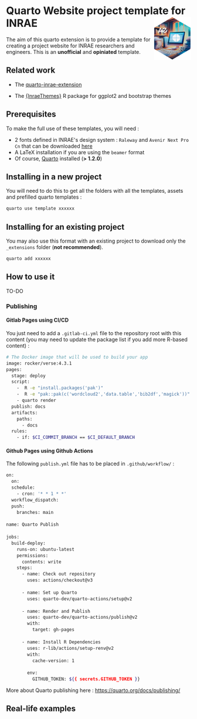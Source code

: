 # Quarto Website project template for INRAE <img src="images/extension-logo.png" align="right" width="20%"/>

The aim of this quarto extension is to provide a template for creating a project website for INRAE researchers and engineers. This is an __unofficial__ and __opiniated__ template.

## Related work

-   The [quarto-inrae-extension](https://github.com/davidcarayon/quarto-inrae-extension)

-   The [{InraeThemes}](https://github.com/davidcarayon/InraeThemes) R package for ggplot2 and bootstrap themes

## Prerequisites

To make the full use of these templates, you will need :

* 2 fonts defined in INRAE's design system : `Raleway` and `Avenir Next Pro Cn` that can be downloaded [here](https://charte-identitaire.intranet.inrae.fr/content/download/3007/30036?version=5)
* A LaTeX installation if you are using the `beamer` format 
* Of course, [Quarto](https://quarto.org/) installed (**> 1.2.0**)

## Installing in a new project

You will need to do this to get all the folders with all the templates, assets and prefilled quarto templates :

```bash
quarto use template xxxxxx
```

## Installing for an existing project

You may also use this format with an existing project to download only the `_extensions` folder (**not recommended**).

```bash
quarto add xxxxxx
```

## How to use it

TO-DO

### Publishing

#### Gitlab Pages using CI/CD

You just need to add a `.gitlab-ci.yml` file to the repository root with this content (you may need to update the package list if you add more R-based content) :

```bash
# The Docker image that will be used to build your app
image: rocker/verse:4.3.1
pages:
  stage: deploy
  script:
    -  R -e "install.packages('pak')"
    -  R -e "pak::pak(c('wordcloud2','data.table','bib2df','magick'))"
    - quarto render
  publish: docs
  artifacts:
    paths:
      - docs
  rules:
    - if: $CI_COMMIT_BRANCH == $CI_DEFAULT_BRANCH
```

#### Github Pages using Github Actions

The following `publish.yml` file has to be placed in `.github/workflow/` :

```bash
on:
  on:
  schedule:
    - cron: '* * 1 * *'
  workflow_dispatch:
  push:
    branches: main

name: Quarto Publish

jobs:
  build-deploy:
    runs-on: ubuntu-latest
    permissions:
      contents: write
    steps:
      - name: Check out repository
        uses: actions/checkout@v3

      - name: Set up Quarto
        uses: quarto-dev/quarto-actions/setup@v2

      - name: Render and Publish
        uses: quarto-dev/quarto-actions/publish@v2
        with:
          target: gh-pages

      - name: Install R Dependencies
        uses: r-lib/actions/setup-renv@v2
        with:
          cache-version: 1

        env:
          GITHUB_TOKEN: ${{ secrets.GITHUB_TOKEN }}
```

More about Quarto publishing here : <https://quarto.org/docs/publishing/>

## Real-life examples
